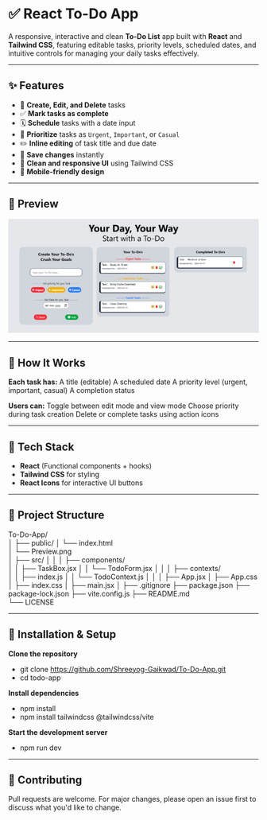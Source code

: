 # ✅ React To-Do App

A responsive, interactive and clean **To-Do List** app built with **React** and **Tailwind CSS**, featuring editable tasks, priority levels, scheduled dates, and intuitive controls for managing your daily tasks effectively.

---------------------------------------------------------------------

## ✨ Features

- 📝 **Create, Edit, and Delete** tasks
- ✅ **Mark tasks as complete**
- 🗓️ **Schedule** tasks with a date input
- 🎯 **Prioritize** tasks as `Urgent`, `Important`, or `Casual`
- ✏️ **Inline editing** of task title and due date
- 💾 **Save changes** instantly
- 🧼 **Clean and responsive UI** using Tailwind CSS
- 📱 **Mobile-friendly design**


---------------------------------------------------------------------


## 📸 Preview

![To-Do App Screenshot](./public/Preview.png)

---------------------------------------------------------------------


## 🧠 How It Works

**Each task has:**
A title (editable)
A scheduled date
A priority level (urgent, important, casual)
A completion status

**Users can:**
Toggle between edit mode and view mode
Choose priority during task creation
Delete or complete tasks using action icons


---------------------------------------------------------------------

## 🚀 Tech Stack

- **React** (Functional components + hooks)
- **Tailwind CSS** for styling
- **React Icons** for interactive UI buttons

---------------------------------------------------------------------

## 📁 Project Structure

To-Do-App/       
│
├── public/
│   └── index.html  
│   └── Preview.png              
│
├── src/
│   │
│   ├── components/             
│   │   ├── TaskBox.jsx
│   │   └── TodoForm.jsx
│   │
│   ├── contexts/               
│   │   ├── index.js
│   │   └── TodoContext.js
│   │
│   ├── App.jsx
│   ├── App.css
│   ├── index.css
│   ├── main.jsx
│
├── .gitignore
├── package.json
├── package-lock.json
├── vite.config.js
├── README.md                  
└── LICENSE                     


---------------------------------------------------------------------


## 🔧 Installation & Setup

**Clone the repository**
- git clone https://github.com/Shreeyog-Gaikwad/To-Do-App.git
- cd todo-app

**Install dependencies**
- npm install
- npm install tailwindcss @tailwindcss/vite

**Start the development server**
- npm run dev


---------------------------------------------------------------------


## 🤝 Contributing

Pull requests are welcome. For major changes, please open an issue first to discuss what you'd like to change.